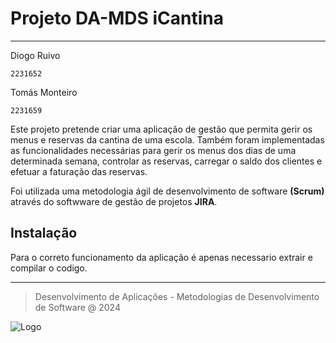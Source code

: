 # Projeto DA-MDS iCantina
---

Diogo Ruivo

   `2231652`

Tomás Monteiro

   `2231659`

Este projeto pretende criar uma aplicação de gestão que permita gerir os menus e reservas da cantina de uma escola.
Também foram implementadas as funcionalidades necessárias para gerir os menus dos dias de uma determinada semana, controlar as reservas, carregar o saldo dos clientes e efetuar a faturação das reservas.

Foi utilizada uma metodologia ágil de desenvolvimento de software **(Scrum)** através do softwware de gestão de projetos **JIRA**.

## Instalação

Para o correto funcionamento da aplicação é apenas necessario extrair e compilar o codigo.


***

> Desenvolvimento de Aplicações - Metodologias de Desenvolvimento de Software @ 2024

![Logo](https://eduportugal.eu/wp-content/uploads/2017/08/eduportugal_ipleiria_n.jpg)
